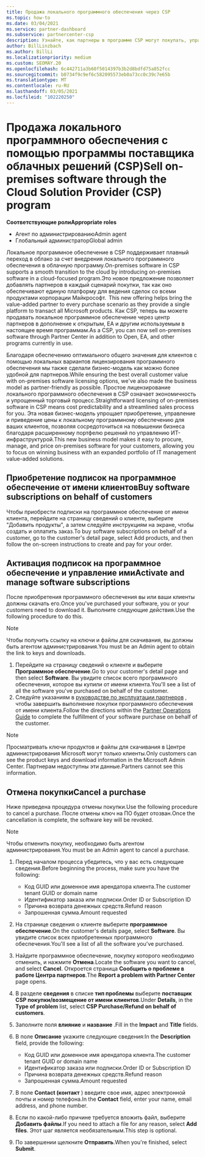 ```yaml
---
title: Продажа локального программного обеспечения через CSP
ms.topic: how-to
ms.date: 03/04/2021
ms.service: partner-dashboard
ms.subservice: partnercenter-csp
description: Узнайте, как партнеры в программе CSP могут покупать, управлять, продавать и отменять локальные подписки на программное обеспечение от имени клиентов в центре партнеров.
author: BillLinzbach
ms.author: BillLi
ms.localizationpriority: medium
ms.custom: SEOMAY.20
ms.openlocfilehash: 6c442711a3b60f5014397b3b2d8bdfd75a852fcc
ms.sourcegitcommit: b0734f9c9ef6c582095573eb0a73cc0c39c7e65b
ms.translationtype: MT
ms.contentlocale: ru-RU
ms.lasthandoff: 03/05/2021
ms.locfileid: "102220250"
---
```

# <a name="sell-on-premises-software-through-the-cloud-solution-provider-csp-program"></a><span data-ttu-id="1e2ed-103">Продажа локального программного обеспечения с помощью программы поставщика облачных решений (CSP)</span><span class="sxs-lookup"><span data-stu-id="1e2ed-103">Sell on-premises software through the Cloud Solution Provider (CSP) program</span></span>

<span data-ttu-id="1e2ed-104">**Соответствующие роли**</span><span class="sxs-lookup"><span data-stu-id="1e2ed-104">**Appropriate roles**</span></span>

- <span data-ttu-id="1e2ed-105">Агент по администрированию</span><span class="sxs-lookup"><span data-stu-id="1e2ed-105">Admin agent</span></span>
- <span data-ttu-id="1e2ed-106">Глобальный администратор</span><span class="sxs-lookup"><span data-stu-id="1e2ed-106">Global admin</span></span>

<span data-ttu-id="1e2ed-107">Локальное программное обеспечение в CSP поддерживает плавный переход в облако за счет внедрения локального программного обеспечения в облачную программу.</span><span class="sxs-lookup"><span data-stu-id="1e2ed-107">On-premises software in CSP supports a smooth transition to the cloud by introducing on-premises software in a cloud-focused program.</span></span><span data-ttu-id="1e2ed-108">Это новое предложение позволяет добавлять партнеров в каждый сценарий покупки, так как оно обеспечивают единую платформу для ведения сделок со всеми продуктами корпорации Майкрософт.</span><span class="sxs-lookup"><span data-stu-id="1e2ed-108">  This new offering helps bring the value-added partner to every purchase scenario as they provide a single platform to transact all Microsoft products.</span></span> <span data-ttu-id="1e2ed-109">Как CSP, теперь вы можете продавать локальное программное обеспечение через центр партнеров в дополнение к открытым, EA и другим используемым в настоящее время программам.</span><span class="sxs-lookup"><span data-stu-id="1e2ed-109">As a CSP, you can now sell on-premises software through Partner Center in addition to Open, EA, and other programs currently in use.</span></span>  
 
<span data-ttu-id="1e2ed-110">Благодаря обеспечению оптимального общего значения для клиентов с помощью локальных вариантов лицензирования программного обеспечения мы также сделали бизнес-модель как можно более удобной для партнеров.</span><span class="sxs-lookup"><span data-stu-id="1e2ed-110">While ensuring the best overall customer value with on-premises software licensing options, we've also made the business model as partner-friendly as possible.</span></span> <span data-ttu-id="1e2ed-111">Простое лицензирование локального программного обеспечения в CSP означает экономичность и упрощенный торговый процесс.</span><span class="sxs-lookup"><span data-stu-id="1e2ed-111">Straightforward licensing of on-premises software in CSP means cost predictability and a streamlined sales process for you.</span></span> <span data-ttu-id="1e2ed-112">Эта новая бизнес-модель упрощает приобретение, управление и приведение цены к локальному программному обеспечению для ваших клиентов, позволяя сосредоточиться на повышении бизнеса благодаря расширенному портфелю решений по управлению ИТ-инфраструктурой.</span><span class="sxs-lookup"><span data-stu-id="1e2ed-112">This new business model makes it easy to procure, manage, and price on-premises software for your customers, allowing you to focus on winning business with an expanded portfolio of IT management value-added solutions.</span></span>

## <a name="buy-software-subscriptions-on-behalf-of-customers"></a><span data-ttu-id="1e2ed-113">Приобретение подписок на программное обеспечение от имени клиентов</span><span class="sxs-lookup"><span data-stu-id="1e2ed-113">Buy software subscriptions on behalf of customers</span></span>

<span data-ttu-id="1e2ed-114">Чтобы приобрести подписки на программное обеспечение от имени клиента, перейдите на страницу сведений о клиенте, выберите "Добавить продукты", а затем следуйте инструкциям на экране, чтобы создать и оплатить заказ.</span><span class="sxs-lookup"><span data-stu-id="1e2ed-114">To buy software subscriptions on behalf of a customer, go to the customer's detail page, select Add products, and then follow the on-screen instructions to create and pay for your order.</span></span>

## <a name="activate-and-manage-software-subscriptions"></a><span data-ttu-id="1e2ed-115">Активация подписок на программное обеспечение и управление ими</span><span class="sxs-lookup"><span data-stu-id="1e2ed-115">Activate and manage software subscriptions</span></span>

<span data-ttu-id="1e2ed-116">После приобретения программного обеспечения вы или ваши клиенты должны скачать его.</span><span class="sxs-lookup"><span data-stu-id="1e2ed-116">Once you've purchased your software, you or your customers need to download it.</span></span> <span data-ttu-id="1e2ed-117">Выполните следующие действия.</span><span class="sxs-lookup"><span data-stu-id="1e2ed-117">Use the following procedure to do this.</span></span>

>[!NOTE]
><span data-ttu-id="1e2ed-118">Чтобы получить ссылку на ключи и файлы для скачивания, вы должны быть агентом администрирования.</span><span class="sxs-lookup"><span data-stu-id="1e2ed-118">You must be an Admin agent to obtain the link to keys and downloads.</span></span>

1. <span data-ttu-id="1e2ed-119">Перейдите на страницу сведений о клиенте и выберите **Программное обеспечение**.</span><span class="sxs-lookup"><span data-stu-id="1e2ed-119">Go to your customer's detail page and then select **Software**.</span></span> <span data-ttu-id="1e2ed-120">Вы увидите список всего программного обеспечения, которое вы купили от имени клиента.</span><span class="sxs-lookup"><span data-stu-id="1e2ed-120">You'll see a list of all the software you've purchased on behalf of the customer.</span></span>
2. <span data-ttu-id="1e2ed-121">Следуйте указаниям в [руководстве по эксплуатации партнеров](https://partner.microsoft.com/resources/detail/partner-center-new-commerce-operations-guide-pdf) , чтобы завершить выполнение покупки программного обеспечения от имени клиента.</span><span class="sxs-lookup"><span data-stu-id="1e2ed-121">Follow the directions within the [Partner Operations Guide](https://partner.microsoft.com/resources/detail/partner-center-new-commerce-operations-guide-pdf) to complete the fulfillment of your software purchase on behalf of the customer.</span></span>

>[!NOTE]
><span data-ttu-id="1e2ed-122">Просматривать ключи продуктов и файлы для скачивания в Центре администрирования Microsoft могут только клиенты.</span><span class="sxs-lookup"><span data-stu-id="1e2ed-122">Only customers can see the product keys and download information in the Microsoft Admin Center.</span></span> <span data-ttu-id="1e2ed-123">Партнерам недоступны эти данные.</span><span class="sxs-lookup"><span data-stu-id="1e2ed-123">Partners cannot see this information.</span></span>

## <a name="cancel-a-purchase"></a><span data-ttu-id="1e2ed-124">Отмена покупки</span><span class="sxs-lookup"><span data-stu-id="1e2ed-124">Cancel a purchase</span></span>

<span data-ttu-id="1e2ed-125">Ниже приведена процедура отмены покупки.</span><span class="sxs-lookup"><span data-stu-id="1e2ed-125">Use the following procedure to cancel a purchase.</span></span> <span data-ttu-id="1e2ed-126">После отмены ключ на ПО будет отозван.</span><span class="sxs-lookup"><span data-stu-id="1e2ed-126">Once the cancellation is complete, the software key will be revoked.</span></span> 

>[!NOTE]
><span data-ttu-id="1e2ed-127">Чтобы отменить покупку, необходимо быть агентом администрирования.</span><span class="sxs-lookup"><span data-stu-id="1e2ed-127">You must be an Admin agent to cancel a purchase.</span></span> 

1.  <span data-ttu-id="1e2ed-128">Перед началом процесса убедитесь, что у вас есть следующие сведения.</span><span class="sxs-lookup"><span data-stu-id="1e2ed-128">Before beginning the process, make sure you have the following:</span></span> 
    - <span data-ttu-id="1e2ed-129">Код GUID или доменное имя арендатора клиента.</span><span class="sxs-lookup"><span data-stu-id="1e2ed-129">The customer tenant GUID or domain name</span></span>
    - <span data-ttu-id="1e2ed-130">Идентификатор заказа или подписки.</span><span class="sxs-lookup"><span data-stu-id="1e2ed-130">Order ID or Subscription ID</span></span>
    - <span data-ttu-id="1e2ed-131">Причина возврата денежных средств.</span><span class="sxs-lookup"><span data-stu-id="1e2ed-131">Refund reason</span></span>
    - <span data-ttu-id="1e2ed-132">Запрошенная сумма.</span><span class="sxs-lookup"><span data-stu-id="1e2ed-132">Amount requested</span></span>

2.  <span data-ttu-id="1e2ed-133">На странице сведения о клиенте выберите **программное обеспечение**.</span><span class="sxs-lookup"><span data-stu-id="1e2ed-133">On the customer's details page, select **Software**.</span></span> <span data-ttu-id="1e2ed-134">Вы увидите список всех приобретенных программного обеспечения.</span><span class="sxs-lookup"><span data-stu-id="1e2ed-134">You'll see a list of all the software you've purchased.</span></span> 

3.  <span data-ttu-id="1e2ed-135">Найдите программное обеспечение, покупку которого необходимо отменить, и нажмите **Отмена**.</span><span class="sxs-lookup"><span data-stu-id="1e2ed-135">Locate the software you want to cancel, and select **Cancel**.</span></span> <span data-ttu-id="1e2ed-136">Откроется страница **Сообщить о проблеме в работе Центра партнеров**.</span><span class="sxs-lookup"><span data-stu-id="1e2ed-136">The **Report a problem with Partner Center** page opens.</span></span> 

4.  <span data-ttu-id="1e2ed-137">В разделе **сведения** в списке **тип проблемы** выберите **поставщик CSP покупки/возмещение от имени клиентов**.</span><span class="sxs-lookup"><span data-stu-id="1e2ed-137">Under **Details**, in the **Type of problem** list, select **CSP Purchase/Refund on behalf of customers**.</span></span>

5.  <span data-ttu-id="1e2ed-138">Заполните поля **влияние** и **название** .</span><span class="sxs-lookup"><span data-stu-id="1e2ed-138">Fill in the **Impact** and **Title** fields.</span></span> 

6.  <span data-ttu-id="1e2ed-139">В поле **Описание** укажите следующие сведения:</span><span class="sxs-lookup"><span data-stu-id="1e2ed-139">In the **Description** field, provide the following:</span></span> 
    -   <span data-ttu-id="1e2ed-140">Код GUID или доменное имя арендатора клиента.</span><span class="sxs-lookup"><span data-stu-id="1e2ed-140">The customer tenant GUID or domain name</span></span>
    -   <span data-ttu-id="1e2ed-141">Идентификатор заказа или подписки.</span><span class="sxs-lookup"><span data-stu-id="1e2ed-141">Order ID or Subscription ID</span></span>
    -   <span data-ttu-id="1e2ed-142">Причина возврата денежных средств.</span><span class="sxs-lookup"><span data-stu-id="1e2ed-142">Refund reason</span></span>
    -   <span data-ttu-id="1e2ed-143">Запрошенная сумма.</span><span class="sxs-lookup"><span data-stu-id="1e2ed-143">Amount requested</span></span>

7.  <span data-ttu-id="1e2ed-144">В поле **Contact (контакт** ) введите свое имя, адрес электронной почты и номер телефона.</span><span class="sxs-lookup"><span data-stu-id="1e2ed-144">In the **Contact** field, enter your name, email address, and phone number.</span></span> 

8.  <span data-ttu-id="1e2ed-145">Если по какой-либо причине требуется вложить файл, выберите **Добавить файлы**.</span><span class="sxs-lookup"><span data-stu-id="1e2ed-145">If you need to attach a file for any reason, select **Add files**.</span></span> <span data-ttu-id="1e2ed-146">Этот шаг является необязательным.</span><span class="sxs-lookup"><span data-stu-id="1e2ed-146">This step is optional.</span></span> 

9.  <span data-ttu-id="1e2ed-147">По завершении щелкните **Отправить**.</span><span class="sxs-lookup"><span data-stu-id="1e2ed-147">When you're finished, select **Submit**.</span></span>